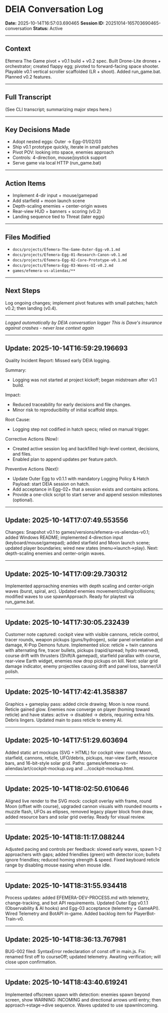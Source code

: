 # DEIA Conversation Log

**Date:** 2025-10-14T16:57:03.690465
**Session ID:** 20251014-165703690465-conversation
**Status:** Active

---

## Context
Efemera The Game pivot + v0.1 build + v0.2 spec.
Built Drone-Lite drones + orchestrator; created flappy egg; pivoted to forward-facing space shooter.
Playable v0.1 vertical scroller scaffolded (LR + shoot). Added run_game.bat. Planned v0.2 features.

---

## Full Transcript
(See CLI transcript; summarizing major steps here.)

---

## Key Decisions Made
- Adopt nested eggs: Outer -> Egg-01/02/03
- Ship v0.1 prototype quickly, iterate in small patches
- Pivot POV: looking into space, enemies approach
- Controls: 4-direction, mouse/joystick support
- Serve game via local HTTP (run_game.bat)

---

## Action Items
- Implement 4-dir input + mouse/gamepad
- Add starfield + moon launch scene
- Depth-scaling enemies + center-origin waves
- Rear-view HUD + banners + scoring (v0.2)
- Landing sequence tied to Threat (later eggs)

---

## Files Modified
- `docs/projects/Efemera-The-Game-Outer-Egg-v0.1.md`
- `docs/projects/Efemera-Egg-01-Research-Canon-v0.1.md`
- `docs/projects/Efemera-Egg-02-Core-Prototype-v0.1.md`
- `docs/projects/Efemera-Egg-03-Waves-UI-v0.2.md`
- `games/efemera-vs-aliendas/**`

---

## Next Steps
Log ongoing changes; implement pivot features with small patches; hatch v0.2; then landing (v0.4).

---

*Logged automatically by DEIA conversation logger*
*This is Dave's insurance against crashes - never lose context again*


---

## Update: 2025-10-14T16:59:29.196693

Quality Incident Report: Missed early DEIA logging.

Summary:
- Logging was not started at project kickoff; began midstream after v0.1 build.

Impact:
- Reduced traceability for early decisions and file changes.
- Minor risk to reproducibility of initial scaffold steps.

Root Cause:
- Logging step not codified in hatch specs; relied on manual trigger.

Corrective Actions (Now):
- Created active session log and backfilled high-level context, decisions, and files.
- Enabled plan to append updates per feature patch.

Preventive Actions (Next):
- Update Outer Egg to v0.1.1 with mandatory Logging Policy & Hatch Payload: start DEIA session on hatch.
- Add acceptance in Egg-02+ that a session exists and contains actions.
- Provide a one-click script to start server and append session milestones (optional).


---

## Update: 2025-10-14T17:07:49.553556

Changes: Snapshot v0.1 to games/versions/efemera-vs-aliendas-v0.1; added Windows README; implemented 4-direction input (keyboard/mouse/gamepad); added starfield and Moon launch scene; updated player boundaries; wired new states (menu→launch→play). Next: depth-scaling enemies and center-origin waves.


---

## Update: 2025-10-14T17:09:29.730312

Implemented approaching enemies with depth scaling and center-origin waves (burst, spiral, arc). Updated enemies movement/culling/collisions; modified waves to use spawnApproach. Ready for playtest via run_game.bat.


---

## Update: 2025-10-14T17:30:05.232439

Customer note captured: cockpit view with visible cannons, reticle control, tracer rounds, weapon pickups (guns/hydrogen), solar panel orientation and damage, K-Pop Demons future. Implemented slice: reticle + twin cannons with alternating fire, tracer bullets, pickups (rapid/spread; hydro reserved), course drift with thrusters (Shift/A gamepad), starfield parallax with course, rear-view Earth widget, enemies now drop pickups on kill. Next: solar grid damage indicator, enemy projectiles causing drift and panel loss, banner/UI polish.


---

## Update: 2025-10-14T17:42:41.358387

Graphics + gameplay pass: added circle drawing; Moon is now round. Reticle gained glow. Enemies now converge on player (homing toward reticle) and have states: active -> disabled -> debris, requiring extra hits. Debris lingers. Updated main to pass reticle to enemy AI.


---

## Update: 2025-10-14T17:51:29.603694

Added static art mockups (SVG + HTML) for cockpit view: round Moon, starfield, cannons, reticle, UFO/debris, pickups, rear-view Earth, resource bars, and 16-bit-style solar grid. Paths: games/efemera-vs-aliendas/art/cockpit-mockup.svg and .../cockpit-mockup.html.


---

## Update: 2025-10-14T18:02:50.610646

Aligned live render to the SVG mock: cockpit overlay with frame, round Moon (offset with course), upgraded cannon visuals with rounded mounts + muzzle flash, UFOs as ellipses, removed legacy player block from draw, added resource bars and solar grid overlay. Ready for visual review.


---

## Update: 2025-10-14T18:11:17.088244

Adjusted pacing and controls per feedback: slowed early waves, spawn 1–2 approachers with gaps; added friendlies (green) with detector icon; bullets ignore friendlies; reduced homing strength & speed. Fixed keyboard reticle range by disabling mouse easing when mouse idle.


---

## Update: 2025-10-14T18:31:55.934418

Process updates: added EFEMERA-DEV-PROCESS.md with telemetry, change-tracking, and bot API requirements. Updated Outer Egg v0.1.1 (Observability & AI hooks) and Egg-03 acceptance (telemetry + GameAPI). Wired Telemetry and BotAPI in-game. Added backlog item for PlayerBot-Train-v0.


---

## Update: 2025-10-14T18:36:13.767981

BUG-002 filed: SyntaxError redeclaration of const off in main.js. Fix: renamed first off to courseOff; updated telemetry. Awaiting verification; will close upon confirmation.


---

## Update: 2025-10-14T18:43:40.619241

Implemented offscreen spawn with detection: enemies spawn beyond screen, show WARNING: INCOMING and directional arrows until entry; then approach→stage→dive sequence. Waves updated to use spawnIncoming.
